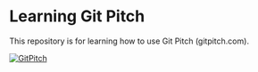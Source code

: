 # Learning Git Pitch
This repository is for learning how to use Git Pitch (gitpitch.com).

[![GitPitch](https://gitpitch.com/assets/badge.svg)](https://gitpitch.com/rickbeddard/presentations/test-gitpitch?grs=github&t=night)

